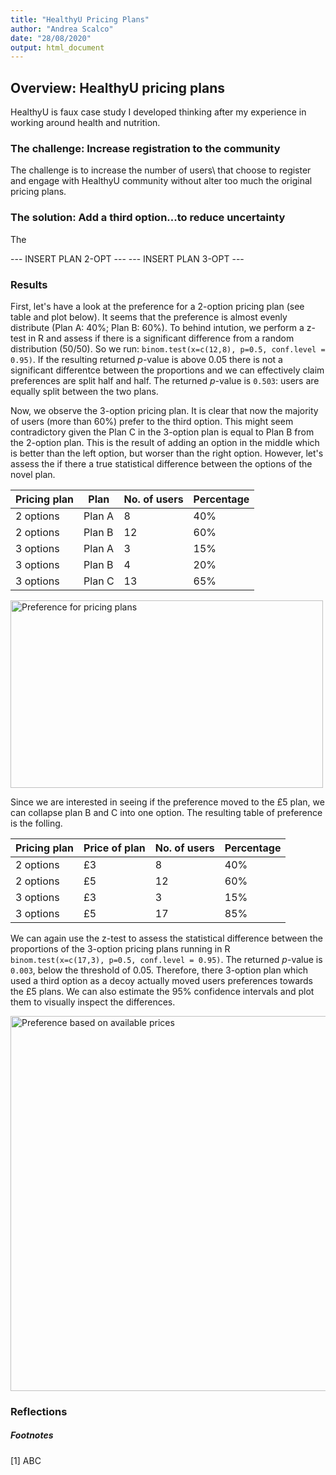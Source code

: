 ```yaml
---
title: "HealthyU Pricing Plans"
author: "Andrea Scalco"
date: "28/08/2020"
output: html_document
---
```


## Overview: HealthyU pricing plans

HealthyU is faux case study I developed thinking after my experience in working around health and nutrition. 

### The challenge: Increase registration to the community

The challenge is to increase the number of users\ that choose to register and engage with HealthyU community without alter too much the original pricing plans.

### The solution: Add a third option...to reduce uncertainty

The 

--- INSERT PLAN 2-OPT ---
--- INSERT PLAN 3-OPT ---

### Results 

First, let's have a look at the preference for a 2-option pricing plan (see table and plot below). It seems that the preference is almost evenly distribute (Plan A: 40%; Plan B: 60%). To behind intution, we perform a z-test in R and assess if there is a significant difference from a random distribution (50/50). So we run: ```binom.test(x=c(12,8), p=0.5, conf.level = 0.95)```. If the resulting returned *p*-value is above 0.05 there is not a significant differentce between the proportions and we can effectively claim preferences are split half and half. The returned *p*-value is ```0.503```: users are equally split between the two plans.

Now, we observe the 3-option pricing plan. It is clear that now the majority of users (more than 60%) prefer to the third option. This might seem contradictory given the Plan C in the 3-option plan is equal to Plan B from the 2-option plan. This is the result of adding an option in the middle which is better than the left option, but worser than the right option. However, let's assess the if there a true statistical difference between the options of the novel plan.

|Pricing plan| Plan | No. of users|Percentage|
|-|-|-|-|
|2 options| Plan A | 8 | 40% |
|2 options| Plan B | 12 | 60% |
|3 options| Plan A | 3 | 15% |
|3 options| Plan B | 4 | 20% |
|3 options| Plan C | 13 | 65% |

<img src="/projects/case_study_pricing_plans_files/Percentage_preference_plans_1000x600.png" alt="Preference for pricing plans" width="500px" height="300px"/>

Since we are interested in seeing if the preference moved to the £5 plan, we can collapse plan B and C into one option. The resulting table of preference is the folling.

|Pricing plan| Price of plan | No. of users|Percentage|
|-|-|-|-|
|2 options| £3 | 8 | 40% |
|2 options| £5 | 12 | 60% |
|3 options| £3 | 3 | 15% |
|3 options| £5 | 17 | 85% |

We can again use the z-test to assess the statistical difference between the proportions of the 3-option pricing plans running in R ```binom.test(x=c(17,3), p=0.5, conf.level = 0.95)```. The returned *p*-value is ```0.003```, below the threshold of 0.05. Therefore, there 3-option plan which used a third option as a decoy actually moved users preferences towards the £5 plans. We can also estimate the 95% confidence intervals and plot them to visually inspect the differences.

<img src="/projects/case_study_pricing_plans_files/Percentage_preference_prices_1000x600+CIs.png" alt="Preference based on available prices" width="1000px" height="600px"/>


### Reflections


##### Footnotes

[1] ABC
